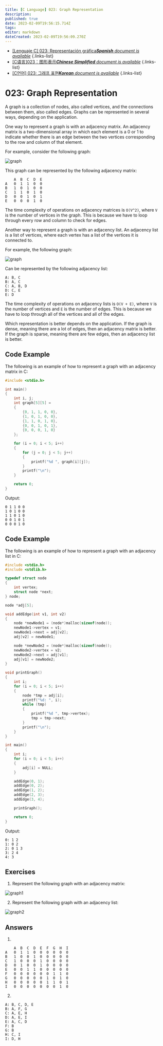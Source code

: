 ```yaml
---
title: [C Language] 023: Graph Representation
description: 
published: true
date: 2023-02-09T19:56:15.714Z
tags: 
editor: markdown
dateCreated: 2023-02-09T19:56:09.270Z
---
```


- [[Lenguaje C] 023: Representación gráfica***Spanish** document is available*](/es/Knowledge-base/Algorithm/c-language-023-graph-representation)
{.links-list}
- [[C语言]023：图形表示***Chinese Simplified** document is available*](/zh/Knowledge-base/Algorithm/c-language-023-graph-representation)
{.links-list}
- [[C언어] 023: 그래프 표현***Korean** document is available*](/ko/Knowledge-base/Algorithm/c-language-023-graph-representation)
{.links-list}


# 023: Graph Representation

A graph is a collection of nodes, also called vertices, and the connections between them, also called edges. Graphs can be represented in several ways, depending on the application.

One way to represent a graph is with an adjacency matrix. An adjacency matrix is a two-dimensional array in which each element is a 0 or 1 to indicate whether there is an edge between the two vertices corresponding to the row and column of that element.

For example, consider the following graph:

![graph](https://github.com/Bergel/Coursera-Data-Structures-Algorithms/raw/master/1.%20Fundamentals/week2/graph.png)

This graph can be represented by the following adjacency matrix:

```
    A  B  C  D  E
A   0  1  1  0  0
B   1  0  1  0  0
C   1  1  0  1  0
D   0  0  1  0  1
E   0  0  0  1  0
```

The time complexity of operations on adjacency matrices is `O(V^2)`, where `V` is the number of vertices in the graph. This is because we have to loop through every row and column to check for edges.

Another way to represent a graph is with an adjacency list. An adjacency list is a list of vertices, where each vertex has a list of the vertices it is connected to.

For example, the following graph:

![graph](https://github.com/Bergel/Coursera-Data-Structures-Algorithms/raw/master/1.%20Fundamentals/week2/graph.png)

Can be represented by the following adjacency list:

```
A: B, C
B: A, C
C: A, B, D
D: C, E
E: D
```

The time complexity of operations on adjacency lists is `O(V + E)`, where `V` is the number of vertices and `E` is the number of edges. This is because we have to loop through all of the vertices and all of the edges.

Which representation is better depends on the application. If the graph is dense, meaning there are a lot of edges, then an adjacency matrix is better. If the graph is sparse, meaning there are few edges, then an adjacency list is better.

## Code Example

The following is an example of how to represent a graph with an adjacency matrix in C:

```C
#include <stdio.h>

int main()
{
    int i, j;
    int graph[5][5] =
    {
        {0, 1, 1, 0, 0},
        {1, 0, 1, 0, 0},
        {1, 1, 0, 1, 0},
        {0, 0, 1, 0, 1},
        {0, 0, 0, 1, 0}
    };

    for (i = 0; i < 5; i++)
    {
        for (j = 0; j < 5; j++)
        {
            printf("%d ", graph[i][j]);
        }
        printf("\n");
    }

    return 0;
}
```

Output:

```
0 1 1 0 0 
1 0 1 0 0 
1 1 0 1 0 
0 0 1 0 1 
0 0 0 1 0
```

## Code Example

The following is an example of how to represent a graph with an adjacency list in C:

```C
#include <stdio.h>
#include <stdlib.h>

typedef struct node
{
    int vertex;
    struct node *next;
} node;

node *adj[5];

void addEdge(int v1, int v2)
{
    node *newNode1 = (node*)malloc(sizeof(node));
    newNode1->vertex = v1;
    newNode1->next = adj[v2];
    adj[v2] = newNode1;

    node *newNode2 = (node*)malloc(sizeof(node));
    newNode2->vertex = v2;
    newNode2->next = adj[v1];
    adj[v1] = newNode2;
}

void printGraph()
{
    int i;
    for (i = 0; i < 5; i++)
    {
        node *tmp = adj[i];
        printf("%d: ", i);
        while (tmp)
        {
            printf("%d ", tmp->vertex);
            tmp = tmp->next;
        }
        printf("\n");
    }
}

int main()
{
    int i;
    for (i = 0; i < 5; i++)
    {
        adj[i] = NULL;
    }

    addEdge(0, 1);
    addEdge(0, 2);
    addEdge(1, 2);
    addEdge(2, 3);
    addEdge(3, 4);

    printGraph();

    return 0;
}
```

Output:

```
0: 1 2 
1: 0 2 
2: 0 1 3 
3: 2 4 
4: 3
```

## Exercises

1. Represent the following graph with an adjacency matrix:

![graph1](https://github.com/Bergel/Coursera-Data-Structures-Algorithms/raw/master/1.%20Fundamentals/week2/graph1.png)

2. Represent the following graph with an adjacency list:

![graph2](https://github.com/Bergel/Coursera-Data-Structures-Algorithms/raw/master/1.%20Fundamentals/week2/graph2.png)

## Answers

1. 

```
    A  B  C  D  E  F  G  H  I
A   0  1  1  0  0  0  0  0  0
B   1  0  0  1  0  0  0  0  0
C   1  0  0  0  1  0  0  0  0
D   0  1  0  0  1  0  0  0  0
E   0  0  1  1  0  0  0  0  0
F   0  0  0  0  0  0  1  1  0
G   0  0  0  0  0  1  0  1  0
H   0  0  0  0  0  1  1  0  1
I   0  0  0  0  0  0  0  1  0
```

2. 

```
A: B, C, D, E
B: A, F, G
C: A, E, H
D: A, E, I
E: A, C, D
F: B
G: B
H: C, I
I: D, H
```